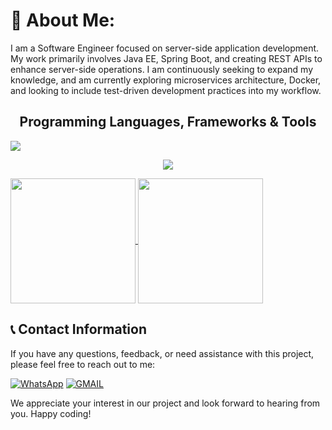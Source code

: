 <!-- <h1 align="center">Hello there!</h1> -->
# 💫 About Me:

I am a Software Engineer focused on server-side application development. My work primarily involves Java EE, Spring Boot, and creating REST APIs to enhance server-side operations. I am continuously seeking to expand my knowledge, and am currently exploring microservices architecture, Docker, and looking to include test-driven development practices into my workflow.
<br>
<h2 align=center>Programming Languages, Frameworks & Tools</h2>

</p

  ![](https://komarev.com/ghpvc/?username=PraveenRajeshSingh&color=595CD1)

<p align="center">
  <a href="https://skillicons.dev">
    <img src="https://skillicons.dev/icons?i=java,spring,hibernate,maven,html,css,bootstrap,mysql,git,github,gitlab,postman,docker,jenkins" />
  </a>
</p>

<a href="https://github.com/anuraghazra/github-readme-stats">
  <img height=200 align="center" src="https://github-readme-stats.vercel.app/api?username=PraveenRajeshSingh&show_icons=true&theme=tokyonight" />
</a>
<a href="https://github.com/anuraghazra/convoychat">
  <img height=200 align="center" src="https://github-readme-stats.vercel.app/api/top-langs?username=PraveenRajeshSingh&layout=compact&langs_count=8&card_width=299&theme=tokyonight" />
</a>




<!--![Top Langs](https://github-readme-stats.vercel.app/api/top-langs/?username=PraveenRajeshSingh&layout=compact)

 [![Anurag's GitHub stats](https://github-readme-stats.vercel.app/api?username=PraveenRajeshSingh&show_icons=true&theme=tokyonight)](https://github.com/anuraghazra/github-readme-stats)  --

<!---
PraveenRajeshSingh/PraveenRajeshSingh is a ✨ special ✨ repository because its `README.md` (this file) appears on your GitHub profile.
You can click the Preview link to take a look at your changes.
--->

<h2>📞 Contact Information</h2>

If you have any questions, feedback, or need assistance with this project, please feel free to reach out to me:

[![WhatsApp](https://img.shields.io/badge/WhatsApp-25D366?style=for-the-badge&logo=whatsapp&logoColor=white)](https://wa.me/8446204175)
[![GMAIL](https://img.shields.io/badge/Gmail-D14836?style=for-the-badge&logo=gmail&logoColor=white)](mailto:singhpraveenrajesh764@gmail.com)

We appreciate your interest in our project and look forward to hearing from you. Happy coding!
